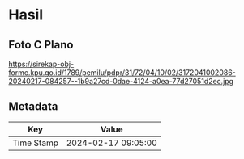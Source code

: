 # Hasil

## Foto C Plano

https://sirekap-obj-formc.kpu.go.id/1789/pemilu/pdpr/31/72/04/10/02/3172041002086-20240217-084257--1b9a27cd-0dae-4124-a0ea-77d27051d2ec.jpg


## Metadata

| Key        | Value               |
| ---------- | ------------------- |
| Time Stamp | 2024-02-17 09:05:00 |



